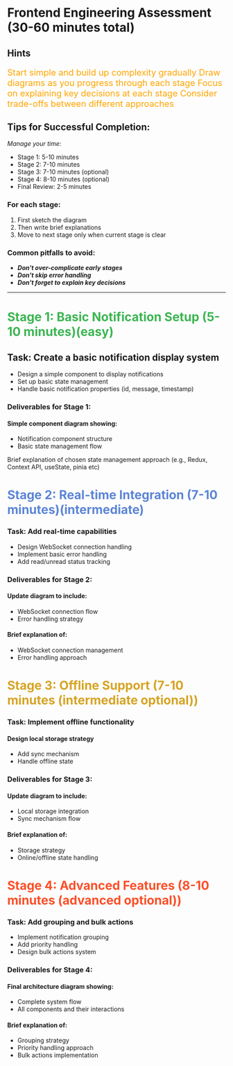 # Frontend Engineering Assessment (30-60 minutes total)

## Hints
<p style="color:orange; font-size: 20px;">Start simple and build up complexity gradually
Draw diagrams as you progress through each stage
Focus on explaining key decisions at each stage
Consider trade-offs between different approaches</p>

## Tips for Successful Completion:

*Manage your time:*

- Stage 1: 5-10 minutes
- Stage 2: 7-10 minutes
- Stage 3: 7-10 minutes (optional)
- Stage 4: 8-10 minutes (optional)
- Final Review: 2-5 minutes

### For each stage:
1. First sketch the diagram
2. Then write brief explanations
3. Move to next stage only when current stage is clear

### Common pitfalls to avoid:

- ***Don't over-complicate early stages***
- ***Don't skip error handling***
- ***Don't forget to explain key decisions***

---

<h1 style="color: #3cb552; font-weight: bold;">Stage 1: Basic Notification Setup (5-10 minutes)(easy)</h1>

## Task: Create a basic notification display system

- Design a simple component to display notifications
- Set up basic state management
- Handle basic notification properties (id, message, timestamp)

### Deliverables for Stage 1:

#### Simple component diagram showing:
- Notification component structure
- Basic state management flow

Brief explanation of chosen state management approach (e.g., Redux, Context API, useState, pinia etc)

<h1 style="color: #5c85d6; font-weight: bold;">Stage 2: Real-time Integration (7-10 minutes)(intermediate)</h1>

### Task: Add real-time capabilities
- Design WebSocket connection handling
- Implement basic error handling
- Add read/unread status tracking

### Deliverables for Stage 2:

#### Update diagram to include:

- WebSocket connection flow
- Error handling strategy

#### Brief explanation of:
- WebSocket connection management
- Error handling approach


<h1 style="color: #d6a424; font-weight: bold;">Stage 3: Offline Support (7-10 minutes (intermediate optional))</h1>

### Task: Implement offline functionality

#### Design local storage strategy
- Add sync mechanism
- Handle offline state

### Deliverables for Stage 3:

#### Update diagram to include:
- Local storage integration
- Sync mechanism flow

#### Brief explanation of:
- Storage strategy
- Online/offline state handling

<h1 style="color: #fc4f28; font-weight: bold;">Stage 4: Advanced Features (8-10 minutes (advanced optional))</h1>

### Task: Add grouping and bulk actions
- Implement notification grouping
- Add priority handling
- Design bulk actions system

### Deliverables for Stage 4:

#### Final architecture diagram showing:
- Complete system flow
- All components and their interactions

#### Brief explanation of:
- Grouping strategy
- Priority handling approach
- Bulk actions implementation
